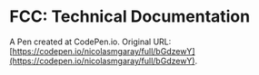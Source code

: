 # FCC: Technical Documentation
 
 A Pen created at CodePen.io. Original URL: [https://codepen.io/nicolasmgaray/full/bGdzewY](https://codepen.io/nicolasmgaray/full/bGdzewY).


